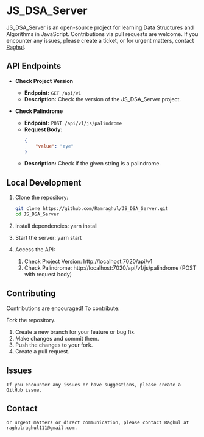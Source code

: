 # JS_DSA_Server

JS_DSA_Server is an open-source project for learning Data Structures and Algorithms in JavaScript. Contributions via pull requests are welcome. If you encounter any issues, please create a ticket, or for urgent matters, contact [Raghul](mailto:raghulraghul111@gmail.com).

## API Endpoints

- **Check Project Version**
  - **Endpoint:** `GET /api/v1`
  - **Description:** Check the version of the JS_DSA_Server project.

- **Check Palindrome**
  - **Endpoint:** `POST /api/v1/js/palindrome`
  - **Request Body:**
    ```json
    {
        "value": "eye"
    }
    ```
  - **Description:** Check if the given string is a palindrome.

## Local Development

1. Clone the repository:
   ```bash
   git clone https://github.com/Ramraghul/JS_DSA_Server.git
   cd JS_DSA_Server

2. Install dependencies:
    yarn install

3. Start the server:
    yarn start

4. Access the API:
    1. Check Project Version: http://localhost:7020/api/v1
    2. Check Palindrome: http://localhost:7020/api/v1/js/palindrome (POST with request body)

## Contributing
Contributions are encouraged! To contribute:

Fork the repository.
1. Create a new branch for your feature or bug fix.
2. Make changes and commit them.
3. Push the changes to your fork.
4. Create a pull request.

## Issues
    If you encounter any issues or have suggestions, please create a GitHub issue.

## Contact
    or urgent matters or direct communication, please contact Raghul at raghulraghul111@gmail.com.